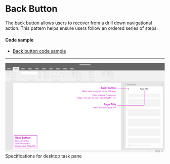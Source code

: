 # Back Button

The back button allows users to recover from a drill down navigational action. This pattern helps ensure users follow an ordered series of steps.  

#### Code sample
* [Back button code sample](../templates/navigation/back-button)

***

![Back Button - Specifications for desktop task pane](../assets/images/backButton_taskPaneCallouts.png)
Specifications for desktop task pane 
